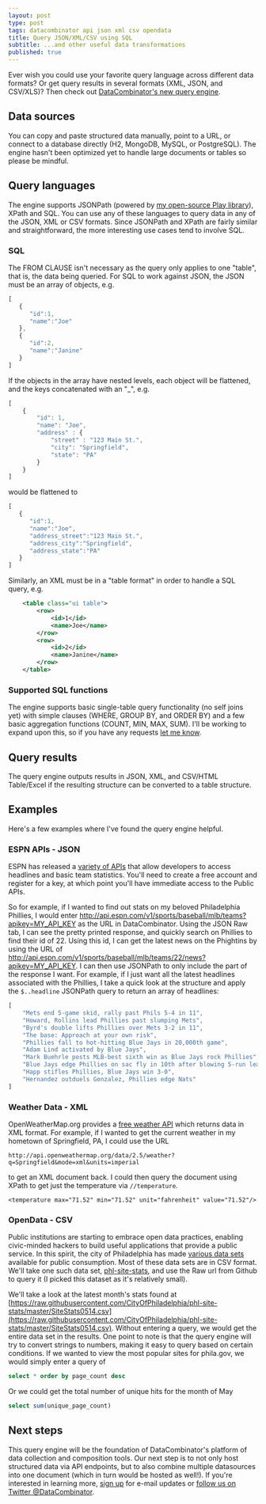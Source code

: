 ```yaml
---
layout: post
type: post
tags: datacombinator api json xml csv opendata
title: Query JSON/XML/CSV using SQL
subtitle: ...and other useful data transformations
published: true
---
```


Ever wish you could use your favorite query language across different data formats?  Or get query results in several formats (XML, JSON, and CSV/XLS)?  Then check out [DataCombinator's new query engine](http://www.datacombinator.com/query).

## Data sources
You can copy and paste structured data manually, point to a URL, or connect to a database directly (H2, MongoDB, MySQL, or PostgreSQL).  The engine hasn't been optimized yet to handle large documents or tables so please be mindful.

## Query languages
The engine supports JSONPath (powered by [my open-source Play library](http://www.josephpconley.com/2014/04/15/jsonpath-for-play.html)), XPath and SQL.  You can use any of these languages to query data in any of the JSON, XML or CSV formats.  Since JSONPath and XPath are fairly similar and straightforward, the more interesting use cases tend to involve SQL.

### SQL
The FROM CLAUSE isn't necessary as the query only applies to one "table", that is, the data being queried.  For SQL to work against JSON, the JSON must be an array of objects, e.g.

```js
[
   {
      "id":1,
      "name":"Joe"
   },
   {
      "id":2,
      "name":"Janine"
   }
]
```

If the objects in the array have nested levels, each object will be flattened, and the keys concatenated with an "_", e.g.

```js
[
    {
        "id": 1, 
        "name": "Joe", 
        "address" : { 
            "street" : "123 Main St.", 
            "city": "Springfield", 
            "state": "PA"
        }
    }
]
```

would be flattened to

```js
[
   {
      "id":1,
      "name":"Joe",
      "address_street":"123 Main St.",
      "address_city":"Springfield",
      "address_state":"PA"
   }
]
```

Similarly, an XML must be in a "table format" in order to handle a SQL query, e.g.

```xml
	<table class="ui table">
		<row>
			<id>1</id>
			<name>Joe</name>
		</row>
		<row>
			<id>2</id>
			<name>Janine</name>
		</row>
	</table>
```

### Supported SQL functions
The engine supports basic single-table query functionality (no self joins yet) with simple clauses (WHERE, GROUP BY, and ORDER BY) and a few basic aggregation functions (COUNT, MIN, MAX, SUM).  I'll be working to expand upon this, so if you have any requests [let me know](http://www.datacombinator.com/contact).

## Query results
The query engine outputs results in JSON, XML, and CSV/HTML Table/Excel if the resulting structure can be converted to a table structure.

## Examples

Here's a few examples where I've found the query engine helpful.

### ESPN APIs - JSON

ESPN has released a [variety of APIs](http://developer.espn.com/docs) that allow developers to access headlines and basic team statistics.  You'll need to create a free account and register for a key, at which point you'll have immediate access to the Public APIs.

So for example, if I wanted to find out stats on my beloved Philadelphia Phillies, I would enter http://api.espn.com/v1/sports/baseball/mlb/teams?apikey=MY_API_KEY as the URL in DataCombinator.  Using the JSON Raw tab, I can see the pretty printed response, and quickly search on Phillies to find their id of 22.  Using this id, I can get the latest news on the Phightins by using the URL of http://api.espn.com/v1/sports/baseball/mlb/teams/22/news?apikey=MY_API_KEY.  I can then use JSONPath to only include the part of the response I want.  For example, if I just want all the latest headlines associated with the Phillies, I take a quick look at the structure and apply the `$..headline` JSONPath query to return an array of headlines:

```js
[
    "Mets end 5-game skid, rally past Phils 5-4 in 11",
    "Howard, Rollins lead Phillies past slumping Mets",
    "Byrd's double lifts Phillies over Mets 3-2 in 11",
    "The base: Approach at your own risk",
    "Phillies fall to hot-hitting Blue Jays in 20,000th game",
    "Adam Lind activated by Blue Jays",
    "Mark Buehrle posts MLB-best sixth win as Blue Jays rock Phillies",
    "Blue Jays edge Phillies on sac fly in 10th after blowing 5-run lead",
    "Happ stifles Phillies, Blue Jays win 3-0",
    "Hernandez outduels Gonzalez, Phillies edge Nats"
]
```	

### Weather Data - XML

OpenWeatherMap.org provides a [free weather API](http://openweathermap.org/API) which returns data in XML format.  For example, if I wanted to get the current weather in my hometown of Springfield, PA, I could use the URL

	http://api.openweathermap.org/data/2.5/weather?q=Springfield&mode=xml&units=imperial

to get an XML document back.  I could then query the document using XPath to get just the temperature via `//temperature`.

	<temperature max="71.52" min="71.52" unit="fahrenheit" value="71.52"/>

### OpenData - CSV

Public institutions are starting to embrace open data practices, enabling civic-minded hackers to build useful applications that provide a public service.  In this spirit, the city of Philadelphia has made [various data sets](https://github.com/CityOfPhiladelphia) available for public consumption.  Most of these data sets are in CSV format.  We'll take one such data set, [phl-site-stats](https://github.com/CityOfPhiladelphia/phl-site-stats), and use the Raw url from Github to query it (I picked this dataset as it's relatively small).

We'll take a look at the latest month's stats found at [https://raw.githubusercontent.com/CityOfPhiladelphia/phl-site-stats/master/SiteStats0514.csv](https://raw.githubusercontent.com/CityOfPhiladelphia/phl-site-stats/master/SiteStats0514.csv).  Without entering a query, we would get the entire data set in the results.  One point to note is that the query engine will try to convert strings to numbers, making it easy to query based on certain conditions.  If we wanted to view the most popular sites for phila.gov, we would simply enter a query of

```sql
select * order by page_count desc
```

Or we could get the total number of unique hits for the month of May

```sql
select sum(unique_page_count)
```

## Next steps
This query engine will be the foundation of DataCombinator's platform of data collection and composition tools.  Our next step is to not only host structured data via API endpoints, but to also combine multiple datasources into one document (which in turn would be hosted as well!).  If you're interested in learning more, [sign up](http://www.datacombinator.com) for e-mail updates or [follow us on Twitter @DataCombinator](https://www.twitter.com/DataCombinator).
